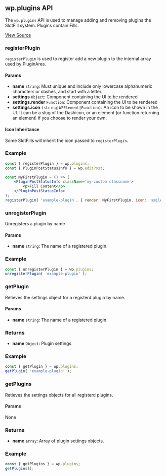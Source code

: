 ## wp.plugins API ##

The `wp.plugins` API is used to manage adding and removing plugins the SlotFill system. Plugins contain Fills.

[View Source](https://github.com/WordPress/gutenberg/tree/master/packages/plugins)

### registerPlugin ##
`registerPlugin` is used to register add a new plugin to the internal array used by PluginArea.

#### Params ####
*  __name__ `string`: Must unique and include only lowercase alphanumeric characters or dashes, and start with a letter.
* __settings__ `Object`: Component containing the UI to be rendered
* __settings.render__ `Function`: Component containing the UI to be rendered
* __settings.icon__ `(string|WPElement|Function)`: An icon to be shown in the UI. It can be a slug of the Dashicon, or an element (or function returning an element) if you choose to render your own.

#### Icon Inheritance ###
Some SlotFills will inherit the icon passed to `registerPlugin`.


### Example ###
```jsx
const { registerPlugin } = wp.plugins;
const { PluginPostStatusInfo } = wp.editPost;

const MyFirstPlugin = () => (
    <PluginPostStatusInfo className='my-custom-classname'>
        <p>Fill Content</p>
    </PluginPostStatusInfo>
);
registerPlugin( 'example-plugin', { render: MyFirstPlugin, icon: 'smiley' } );
```


### unregisterPlugin ###
Unregisters a plugin by name
#### Params ####
*  __name__ `string`: The name of a registered plugin.

### Example ###
```jsx
const { unregisterPlugin } = wp.plugins;
unregisterPlugin( 'example-plugin' );
```

### getPlugin ###
Retieves the settings object for a registerd plugin by name.
#### Params ####
*  __name__ `string`: The name of a registered plugin.
### Returns ###
*  __name__ `Object`: Plugin settings.
### Example ###
```jsx
const { getPlugin } = wp.plugins;
getPlugin( 'example-plugin' );
```

### getPlugins ###
Retieves the settings objects for all registerd plugins.
#### Params ####
None
### Returns ###
*  __name__ `array`: Array of plugin settings objects.
### Example ###
```jsx
const { getPlugins } = wp.plugins;
getPlugins();
```